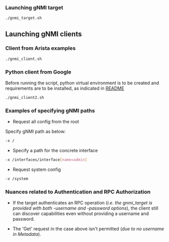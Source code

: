 ### Launching gNMI target

```bash
./gnmi_target.sh
```

## Launching gNMI clients

### Client from Arista examples

```bash
./gnmi_client.sh
```

### Python client from Google

Before running the script, python virtual environment is to be created and requirements are to be installed, as indicated in [README](https://github.com/google/gnxi/gnmi_cli_py/README.md)

```bash
./gnmi_client2.sh
```

### Examples of specifying gNMI paths

* Request all config from the root

Specify gNMI path as below:
```bash
-x /
```

* Specify a path for the concrete interface

```bash
-x /interfaces/interface[name=admin]
```

* Request system config

```bash
-x /system
```

### Nuances related to Authentication and RPC Authorization

* If the target authenticates an RPC operation (*i.e. the gnmi_target is provided with both -username and -password options*), the client still can discover capabilities even without providing a username and password.

* The 'Get' request in the case above isn't permitted (_due to no username in Metadata_).
